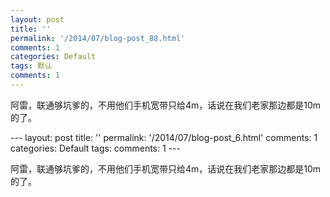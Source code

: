 ```yaml
---
layout: post
title: ''
permalink: '/2014/07/blog-post_88.html'
comments: 1
categories: Default
tags: 默认
comments: 1
---
```

<p dir="ltr">阿雷，联通够坑爹的，不用他们手机宽带只给4m，话说在我们老家那边都是10m的了。</p>---
layout: post
title: ''
permalink: '/2014/07/blog-post_6.html'
comments: 1
categories: Default
tags: 
comments: 1
---
<p dir="ltr">阿雷，联通够坑爹的，不用他们手机宽带只给4m，话说在我们老家那边都是10m的了。</p>